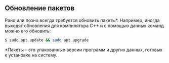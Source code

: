 ## Обновление пакетов

Рано или позно всегда требуется обновить пакеты*. Например, иногда выходят обновления для компилятора C++ и с помощью данных команд можно его обновить:

```sh
$ sudo apt update && sudo apt upgrade
```

*Пакеты - это упакованные версии программ и других данных, готовых к установке на систему.



